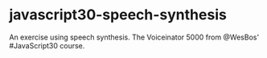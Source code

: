 # javascript30-speech-synthesis
An exercise using speech synthesis. The Voiceinator 5000 from @WesBos' #JavaScript30 course.
